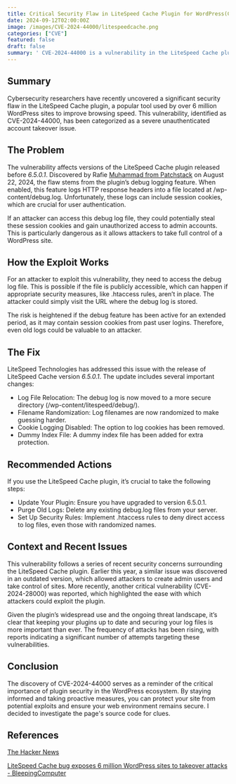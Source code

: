 ```yaml
---
title: Critical Security Flaw in LiteSpeed Cache Plugin for WordPress(CVE-2024-44000)
date: 2024-09-12T02:00:00Z
image: /images/CVE-2024-44000/litespeedcache.png
categories: ["CVE"]
featured: false
draft: false
summary: ' CVE-2024-44000 is a vulnerability in the LiteSpeed Cache plugin. Over 6 million WordPress sites utilize the plugin..'
---
```


## Summary

Cybersecurity researchers have recently uncovered a significant security flaw in the LiteSpeed Cache plugin, a popular tool used by over 6 million WordPress sites to improve browsing speed. This vulnerability, identified as CVE-2024-44000, has been categorized as a severe unauthenticated account takeover issue.


## The Problem

The vulnerability affects versions of the LiteSpeed Cache plugin released before *6.5.0.1*. Discovered by Rafie [Muhammad from Patchstack](https://patchstack.com/articles/critical-account-takeover-vulnerability-patched-in-litespeed-cache-plugin/) on August 22, 2024, the flaw stems from the plugin’s debug logging feature. When enabled, this feature logs HTTP response headers into a file located at /wp-content/debug.log. Unfortunately, these logs can include session cookies, which are crucial for user authentication.

If an attacker can access this debug log file, they could potentially steal these session cookies and gain unauthorized access to admin accounts. This is particularly dangerous as it allows attackers to take full control of a WordPress site.


## How the Exploit Works

For an attacker to exploit this vulnerability, they need to access the debug log file. This is possible if the file is publicly accessible, which can happen if appropriate security measures, like .htaccess rules, aren’t in place. The attacker could simply visit the URL where the debug log is stored.

The risk is heightened if the debug feature has been active for an extended period, as it may contain session cookies from past user logins. Therefore, even old logs could be valuable to an attacker.

## The Fix

LiteSpeed Technologies has addressed this issue with the release of LiteSpeed Cache version *6.5.0.1*. The update includes several important changes:

- Log File Relocation: The debug log is now moved to a more secure directory (/wp-content/litespeed/debug/).
- Filename Randomization: Log filenames are now randomized to make guessing harder.
- Cookie Logging Disabled: The option to log cookies has been removed.
- Dummy Index File: A dummy index file has been added for extra protection.

## Recommended Actions

If you use the LiteSpeed Cache plugin, it’s crucial to take the following steps:

- Update Your Plugin: Ensure you have upgraded to version 6.5.0.1.
- Purge Old Logs: Delete any existing debug.log files from your server.
- Set Up Security Rules: Implement .htaccess rules to deny direct access to log files, even those with randomized names.

## Context and Recent Issues

This vulnerability follows a series of recent security concerns surrounding the LiteSpeed Cache plugin. Earlier this year, a similar issue was discovered in an outdated version, which allowed attackers to create admin users and take control of sites. More recently, another critical vulnerability (CVE-2024-28000) was reported, which highlighted the ease with which attackers could exploit the plugin.

Given the plugin’s widespread use and the ongoing threat landscape, it’s clear that keeping your plugins up to date and securing your log files is more important than ever. The frequency of attacks has been rising, with reports indicating a significant number of attempts targeting these vulnerabilities.

## Conclusion

The discovery of CVE-2024-44000 serves as a reminder of the critical importance of plugin security in the WordPress ecosystem. By staying informed and taking proactive measures, you can protect your site from potential exploits and ensure your web environment remains secure.
I decided to investigate the page's source code for clues.

## References

[The Hacker News](https://thehackernews.com/2024/09/critical-security-flaw-found-in.html)

[LiteSpeed Cache bug exposes 6 million WordPress sites to takeover attacks - BleepingComputer](https://www.bleepingcomputer.com/news/security/litespeed-cache-bug-exposes-6-million-wordpress-sites-to-takeover-attacks/)
